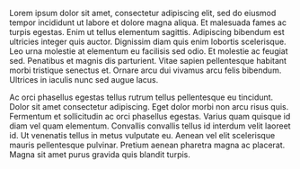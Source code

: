 Lorem ipsum dolor sit amet, consectetur adipiscing elit, sed do eiusmod tempor incididunt ut labore et dolore magna aliqua. Et malesuada fames ac turpis egestas. Enim ut tellus elementum sagittis. Adipiscing bibendum est ultricies integer quis auctor. Dignissim diam quis enim lobortis scelerisque. Leo urna molestie at elementum eu facilisis sed odio. Et molestie ac feugiat sed. Penatibus et magnis dis parturient. Vitae sapien pellentesque habitant morbi tristique senectus et. Ornare arcu dui vivamus arcu felis bibendum. Ultrices in iaculis nunc sed augue lacus.

Ac orci phasellus egestas tellus rutrum tellus pellentesque eu tincidunt. Dolor sit amet consectetur adipiscing. Eget dolor morbi non arcu risus quis. Fermentum et sollicitudin ac orci phasellus egestas. Varius quam quisque id diam vel quam elementum. Convallis convallis tellus id interdum velit laoreet id. Ut venenatis tellus in metus vulputate eu. Aenean vel elit scelerisque mauris pellentesque pulvinar. Pretium aenean pharetra magna ac placerat. Magna sit amet purus gravida quis blandit turpis.